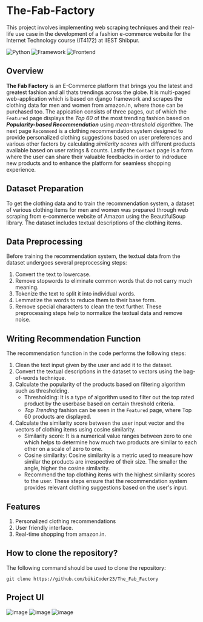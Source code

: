 # The-Fab-Factory

This project involves implementing web scraping techniques and their real-life use case in the development of a fashion e-commerce website for the Internet Technology course (IT4172) at IIEST Shibpur.

![Python](https://img.shields.io/badge/Python-3.9-blueviolet)
![Framework](https://img.shields.io/badge/Framework-Django-red)
![Frontend](https://img.shields.io/badge/Frontend-HTML/Bootstrap-green)

## Overview

**The Fab Factory** is an E-Commerce platform that brings you the latest and greatest fashion and all thats trendings across the globe. It is multi-paged web-application which is based on django framework and scrapes the clothing data for men and women from amazon.in, where those can be purchased too. The appication consists of three pages, out of which the `Featured` page displays the _Top 60_ of the most trending fashion based on **_Popularity-based Recommendation_** using _mean-threshold algorithm_. The next page `Recommend` is a clothing recommendation system designed to provide personalized clothing suggestions based on user preferences and various other factors by calculating _similarity scores_ with different products available based on user ratings & counts. Lastly the `Contact` page is a form where the user can share their valuable feedbacks in order to indroduce new products and to enhance the platform for seamless shopping experience.

## Dataset Preparation

To get the clothing data and to train the recommendation system, a dataset of various clothing items for men and women was prepared through web scraping from e-commerce website of Amazon using the BeautifulSoup library. The dataset includes textual descriptions of the clothing items.

## Data Preprocessing

Before training the recommendation system, the textual data from the dataset undergoes several preprocessing steps:

1. Convert the text to lowercase.
2. Remove stopwords to eliminate common words that do not carry much meaning.
3. Tokenize the text to split it into individual words.
4. Lemmatize the words to reduce them to their base form.
5. Remove special characters to clean the text further.
   These preprocessing steps help to normalize the textual data and remove noise.

## Writing Recommendation Function

The recommendation function in the code performs the following steps:

1. Clean the text input given by the user and add it to the dataset.
2. Convert the textual descriptions in the dataset to vectors using the bag-of-words technique.
3. Calculate the popularity of the products based on filtering algorithm such as thresholding.
   - Thresholding: It is a type of algorithm used to filter out the top rated product by the userbase based on certain threshold criteria.
   - _Top Trending_ fashion can be seen in the `Featured` page, where Top 60 products are displayed.
4. Calculate the similarity score between the user input vector and the vectors of clothing items using cosine similarity.
   - Similarity score: It is a numerical value ranges between zero to one which helps to determine how much two products are similar to each other on a scale of zero to one.
   - Cosine similarity: Cosine similarity is a metric used to measure how similar the products are irrespective of their size. The smaller the angle, higher the cosine similarity.
   - Recommend the top clothing items with the highest similarity scores to the user.
     These steps ensure that the recommendation system provides relevant clothing suggestions based on the user's input.

## Features

1. Personalized clothing recommendations
2. User friendly interface.
3. Real-time shopping from amazon.in.

## How to clone the repository?

The following command should be used to clone the repository:

```
git clone https://github.com/bikiCoder23/The_Fab_Factory
```

## Project UI
![image](https://github.com/bikiCoder23/The-Fab-Factory/assets/76732539/770e0241-1086-4b49-b60c-f17e297bd198)
![image](https://github.com/bikiCoder23/The-Fab-Factory/assets/76732539/cdece51a-71d6-409b-9642-52f5ca86b140)
![image](https://github.com/bikiCoder23/The-Fab-Factory/assets/76732539/de0a6d7f-f6be-451f-9bbb-73ce3f0665af)
